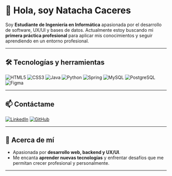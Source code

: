 # 👋 Hola, soy Natacha Caceres

Soy **Estudiante de Ingeniería en Informática** apasionada por el desarrollo de software, UX/UI y bases de datos. Actualmente estoy buscando mi **primera práctica profesional** para aplicar mis conocimientos y seguir aprendiendo en un entorno profesional.

---

## 🛠️ Tecnologías y herramientas

![HTML5](https://img.shields.io/badge/HTML5-E34F26?style=for-the-badge&logo=html5&logoColor=white)
![CSS3](https://img.shields.io/badge/CSS3-1572B6?style=for-the-badge&logo=css3&logoColor=white)
![Java](https://img.shields.io/badge/Java-ED8B00?style=for-the-badge&logo=java&logoColor=white)
![Python](https://img.shields.io/badge/Python-3776AB?style=for-the-badge&logo=python&logoColor=white)
![Spring](https://img.shields.io/badge/Spring-6DB33F?style=for-the-badge&logo=spring&logoColor=white)
![MySQL](https://img.shields.io/badge/MySQL-4479A1?style=for-the-badge&logo=mysql&logoColor=white)
![PostgreSQL](https://img.shields.io/badge/PostgreSQL-336791?style=for-the-badge&logo=postgresql&logoColor=white)
![Figma](https://img.shields.io/badge/Figma-F24E1E?style=for-the-badge&logo=figma&logoColor=white)

---
## 📫 Contáctame

[![LinkedIn](https://img.shields.io/badge/LinkedIn-0A66C2?style=for-the-badge&logo=linkedin&logoColor=white)](https://www.linkedin.com/in/natacha-caceres-lincopan-516b23376/)
[![GitHub](https://img.shields.io/badge/GitHub-181717?style=for-the-badge&logo=github&logoColor=white)](https://github.com/NatyCaceres)

---
## 🎯 Acerca de mí

- Apasionada por **desarrollo web, backend y UX/UI**.  
- Me encanta **aprender nuevas tecnologías** y enfrentar desafíos que me permitan crecer profesional y personalmente.  

---
